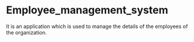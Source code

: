 # Employee_management_system
It is an application which is used to manage the details of the employees of the organization.
